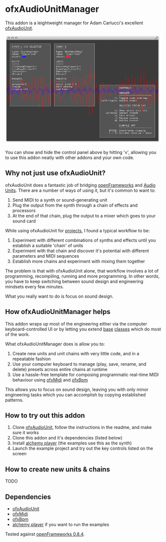 ofxAudioUnitManager
===================
This addon is a leightweight manager for Adam Carlucci's excellent [ofxAudioUnit](https://github.com/admsyn/ofxAudioUnit).

![A screenshot](screenshot.png)

You can show and hide the control panel above by hitting 'v', allowing you to use this addon neatly with other addons and your own code.

Why not just use ofxAudioUnit?
------------------------------
ofxAudioUnit does a fantastic job of bridging [openFrameworks](http://openframeworks.cc/) and [Audio Units](http://logic-pro-expert.com/logic-pro-blog/2011/10/11/another-38-free-audio-unit-plugins-worth-checking-out.html). There are a number of ways of using it, but it's common to want to:

1. Send MIDI to a synth or sound-generating unit
2. Plug the output from the synth through a chain of effects and processors
3. At the end of that chain, plug the output to a mixer which goes to your sound card

While using ofxAudioUnit for [projects](https://vimeo.com/112347647), I found a typical workflow to be:

1. Experiment with different combinations of synths and effects until you establish a suitable 'chain' of units
2. Experiment with that chain and discover it's potential with different parameters and MIDI sequences
3. Establish more chains and experiment with mixing them together

The problem is that with ofxAudioUnit alone, that workflow involves a lot of programming, recompiling, running and more programming. In other words, you have to keep switching between sound design and engineering mindsets every few minutes.

What you really want to do is focus on sound design.

How ofxAudioUnitManager helps
-----------------------------

This addon wraps up most of the engineering either via the computer keyboard-controlled UI or by letting you extend [base](https://github.com/microcosm/ofxAudioUnitManager/blob/master/src/AudioUnits/AudioUnitBase.cpp) [classes](https://github.com/microcosm/ofxAudioUnitManager/blob/master/src/AudioUnitChains/AudioUnitChain.cpp) which do most of the work.

What ofxAudioUnitManager does is allow you to:

1. Create new units and unit chains with very little code, and in a repeatable fashion
2. Use your computer keyboard to manage (play, save, rename, and delete) presets across entire chains at runtime
3. Use a hassle-free template for composing programmatic real-time MIDI behaviour using [ofxMidi](https://github.com/danomatika/ofxMidi) and [ofxBpm](https://github.com/mirrorboy714/ofxBpm)

This allows you to focus on sound design, leaving you with only minor engineering tasks which you can accomplish by copying established patterns.

How to try out this addon
-------------------------
1. Clone [ofxAudioUnit](https://github.com/admsyn/ofxAudioUnit), follow the instructions in the readme, and make sure it works
2. Clone this addon and it's dependencies (listed below)
3. Install [alchemy player](https://www.camelaudio.com/) (the examples use this as the synth)
3. Launch the example project and try out the key controls listed on the screen

How to create new units & chains
--------------------------------
TODO

Dependencies
------------
- [ofxAudioUnit](https://github.com/admsyn/ofxAudioUnit)
- [ofxMidi](https://github.com/danomatika/ofxMidi)
- [ofxBpm](https://github.com/mirrorboy714/ofxBpm)
- [alchemy player](https://www.camelaudio.com/) if you want to run the examples

Tested against [openFrameworks 0.8.4](http://openframeworks.cc/download/).